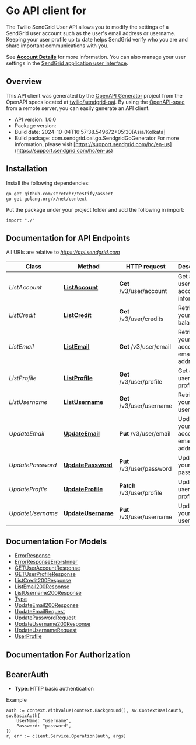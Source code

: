 # Go API client for 

The Twilio SendGrid User API allows you to modify the settings of a SendGrid user account such as the user's email address or username. Keeping your user profile up to date helps SendGrid verify who you are and share important communications with you.

See [**Account Details**](https://docs.sendgrid.com/ui/account-and-settings/account) for more information. You can also manage your user settings in the [SendGrid application user interface](https://app.sendgrid.com/account/details).

## Overview
This API client was generated by the [OpenAPI Generator](https://openapi-generator.tech) project from the OpenAPI specs located at [twilio/sendgrid-oai](https://github.com/twilio/sendgrid-oai/tree/main/spec).  By using the [OpenAPI-spec](https://www.openapis.org/) from a remote server, you can easily generate an API client.

- API version: 1.0.0
- Package version: 
- Build date: 2024-10-04T16:57:38.549672+05:30[Asia/Kolkata]
- Build package: com.sendgrid.oai.go.SendgridGoGenerator
For more information, please visit [https://support.sendgrid.com/hc/en-us](https://support.sendgrid.com/hc/en-us)

## Installation

Install the following dependencies:

```shell
go get github.com/stretchr/testify/assert
go get golang.org/x/net/context
```

Put the package under your project folder and add the following in import:

```golang
import "./"
```

## Documentation for API Endpoints

All URIs are relative to *https://api.sendgrid.com*

Class | Method | HTTP request | Description
------------ | ------------- | ------------- | -------------
*ListAccount* | [**ListAccount**](docs/ListAccount.md#listaccount) | **Get** /v3/user/account | Get a user&#39;s account information.
*ListCredit* | [**ListCredit**](docs/ListCredit.md#listcredit) | **Get** /v3/user/credits | Retrieve your credit balance
*ListEmail* | [**ListEmail**](docs/ListEmail.md#listemail) | **Get** /v3/user/email | Retrieve your account email address
*ListProfile* | [**ListProfile**](docs/ListProfile.md#listprofile) | **Get** /v3/user/profile | Get a user&#39;s profile
*ListUsername* | [**ListUsername**](docs/ListUsername.md#listusername) | **Get** /v3/user/username | Retrieve your username
*UpdateEmail* | [**UpdateEmail**](docs/UpdateEmail.md#updateemail) | **Put** /v3/user/email | Update your account email address
*UpdatePassword* | [**UpdatePassword**](docs/UpdatePassword.md#updatepassword) | **Put** /v3/user/password | Update your password
*UpdateProfile* | [**UpdateProfile**](docs/UpdateProfile.md#updateprofile) | **Patch** /v3/user/profile | Update a user&#39;s profile
*UpdateUsername* | [**UpdateUsername**](docs/UpdateUsername.md#updateusername) | **Put** /v3/user/username | Update your username


## Documentation For Models

 - [ErrorResponse](ErrorResponse.md)
 - [ErrorResponseErrorsInner](ErrorResponseErrorsInner.md)
 - [GETUserAccountResponse](GETUserAccountResponse.md)
 - [GETUserProfileResponse](GETUserProfileResponse.md)
 - [ListCredit200Response](ListCredit200Response.md)
 - [ListEmail200Response](ListEmail200Response.md)
 - [ListUsername200Response](ListUsername200Response.md)
 - [Type](Type.md)
 - [UpdateEmail200Response](UpdateEmail200Response.md)
 - [UpdateEmailRequest](UpdateEmailRequest.md)
 - [UpdatePasswordRequest](UpdatePasswordRequest.md)
 - [UpdateUsername200Response](UpdateUsername200Response.md)
 - [UpdateUsernameRequest](UpdateUsernameRequest.md)
 - [UserProfile](UserProfile.md)


## Documentation For Authorization



## BearerAuth

- **Type**: HTTP basic authentication

Example

```golang
auth := context.WithValue(context.Background(), sw.ContextBasicAuth, sw.BasicAuth{
    UserName: "username",
    Password: "password",
})
r, err := client.Service.Operation(auth, args)
```


